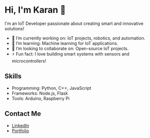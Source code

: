 # Hi, I'm Karan 👋

I'm an IoT Developer passionate about creating smart and innovative solutions!

- 🔭 I’m currently working on: IoT projects, robotics, and automation.
- 🌱 I’m learning: Machine learning for IoT applications.
- 👯 I’m looking to collaborate on: Open-source IoT projects.
- ⚡ Fun fact: I love building smart systems with sensors and microcontrollers!

## Skills
- Programming: Python, C++, JavaScript
- Frameworks: Node.js, Flask
- Tools: Arduino, Raspberry Pi

## Contact Me
- [LinkedIn](https://linkedin.com/in/yourprofile)
- [Portfolio](http://127.0.0.1:5500/projects.html)
